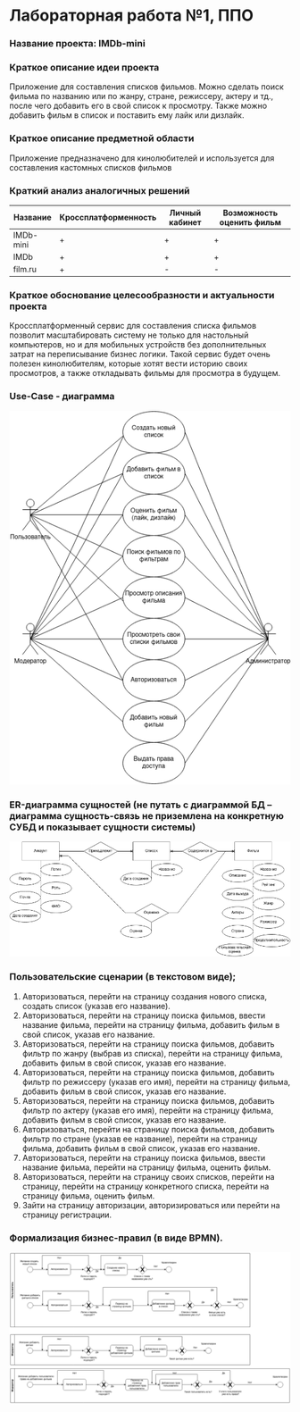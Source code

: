# Лабораторная работа №1, ППО
### Название проекта: **IMDb-mini**
### Краткое описание идеи проекта
Приложение для составления списков фильмов.
Можно сделать поиск фильма по названию или по жанру, стране, режиссеру, актеру и тд., после чего добавить его в свой список к просмотру.
Также можно добавить фильм в список и поставить ему лайк или дизлайк.
### Краткое описание предметной области
Приложение предназначено для кинолюбителей и используется для составления кастомных списков фильмов
### Краткий анализ аналогичных решений
|Название|Кроссплатформенность|Личный кабинет|Возможность оценить фильм|
|--------|----------|------------------------|--------------|
|IMDb-mini|+|+|+|
|IMDb|+|+|+|
|film.ru|+|-|-|
### Краткое обоснование целесообразности и актуальности проекта
Кроссплатформенный сервис для составления списка фильмов позволит масштабировать систему не только для настольный компьютеров, но и для мобильных устройств без дополнительных затрат на переписывание бизнес логики.
Такой сервис будет очень полезен кинолюбителям, которые хотят вести историю своих просмотров, а также откладывать фильмы для просмотра в будущем.

### Use-Case - диаграмма
![usecase](docs/img/use_case.png)

### ER-диаграмма сущностей (не путать с диаграммой БД – диаграмма сущность-связь не приземлена на конкретную СУБД и показывает сущности системы)
![er](docs/img/er.png)

### Пользовательские сценарии (в текстовом виде);
1. Авторизоваться, перейти на страницу создания нового списка, создать список (указав его название).
2. Авторизоваться, перейти на страницу поиска фильмов, ввести название фильма, перейти на страницу фильма, добавить фильм в свой список, указав его название.
3. Авторизоваться, перейти на страницу поиска фильмов, добавить фильтр по жанру (выбрав из списка), перейти на страницу фильма, добавить фильм в свой список, указав его название.
4. Авторизоваться, перейти на страницу поиска фильмов, добавить фильтр по режиссеру (указав его имя), перейти на страницу фильма, добавить фильм в свой список, указав его название.
5. Авторизоваться, перейти на страницу поиска фильмов, добавить фильтр по актеру (указав его имя), перейти на страницу фильма, добавить фильм в свой список, указав его название.
6. Авторизоваться, перейти на страницу поиска фильмов, добавить фильтр по стране (указав ее название), перейти на страницу фильма, добавить фильм в свой список, указав его название.
7. Авторизоваться, перейти на страницу поиска фильмов, ввести название фильма, перейти на страницу фильма, оценить фильм.
8. Авторизоваться, перейти на страницу своих списков, перейти на страницу, перейти на страницу конкретного списка, перейти на страницу фильма, оценить фильм.
9.  Зайти на страницу авторизации, авторизироваться или перейти на страницу регистрации.

### Формализация бизнес-правил (в виде BPMN).
![bpmn](docs/img/bpmn.png)
